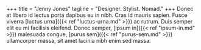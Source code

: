 +++
title = "Jenny Jones"
tagline = "Designer. Stylist. Nomad."
+++
Donec at libero id lectus porta dapibus eu in nibh. Cras id mauris sapien. Fusce viverra [luctus urna]({{< ref "luctus-urna.md" >}}) ac rutrum. Duis semper elit eu mi facilisis eleifend. Donec semper, [ipsum in]({{< ref "ipsum-in.md" >}}) malesuada congue, [purus sem]({{< ref "purus-sem.md" >}}) ullamcorper massa, sit amet lacinia nibh enim sed massa.
